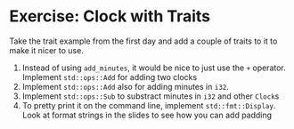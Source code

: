 # Exercise: Clock with Traits

Take the trait example from the first day and add a couple of traits to it to make it nicer to use.

1. Instead of using `add_minutes`, it would be nice to just use the `+` operator. Implement `std::ops::Add` for adding two clocks
2. Implement `std::ops::Add` also for adding minutes in `i32`.
3. Implement `std::ops::Sub` to substract minutes in `i32` and other `Clock`s
4. To pretty print it on the command line, implement `std::fmt::Display`. Look at format strings in the slides to see how you can add padding

